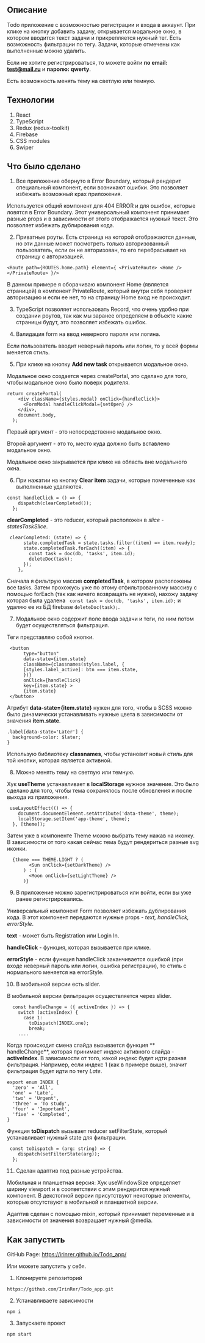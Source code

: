 ## Описание 

Todo приложение с возможностью регистрации и входа в аккаунт. При клике на кнопку добавить задачу, открывается модальное окно, в котором вводится текст задачи и прикрепляется нужный тег. Есть возможность фильтрации по тегу. Задачи, которые отмечены как выполненные можно удалить.

Если не хотите регистрироваться, то можете войти **по email: test@mail.ru** и **паролю: qwerty**.

Есть возможность менять тему на светлую или темную.

## Технологии 
1. React
2. TypeScript
3. Redux (redux-toolkit)
4. Firebase
5. CSS modules
7. Swiper

## Что было сделано 

1. Все приложение обернуто в Error Boundary, который рендерит специальный компонент, если возникают ошибки. Это позволяет избежать возможный крах приложения.

Используется общий компонент для 404 ERROR и для ошибок, которые ловятся в Error Boundary. Этот универсальный компонент принимает разные props и в зависимости от этого отображается нужный текст. Это позволяет избежать дублирования кода.

2. Приватные роуты.
Есть страница на которой отображаются данные, но эти данные может посмотреть только авторизованный пользователь, если он не авторизован, то его перебрасывает на страницу с авторизацией.

``<Route path={ROUTES.home.path} element={ <PrivateRoute> <Home /> </PrivateRoute> }/>``

В данном примере я оборачиваю компонент Home (является страницей) в компонент PrivateRoute, который внутри себя проверяет авторизацию и если ее нет, то на страницу Home вход не происходит.

3. TypeScript позволяет использовать Record, что очень удобно при создании роутов, так как мы заранее определяем в объекте какие страницы будут, это позволяет избежать ошибок.

4. Валидация form на ввод неверного пароля или логина.

Если пользователь вводит неверный пароль или логин, то у всей формы меняется стиль. 

5. При клике на кнопку **Add new task** открывается модальное окно. 

Модальное окно создается через createPortal, это сделано для того, чтобы модальное окно было поверх родителя.

```
return createPortal(
    <div className={styles.modal} onClick={handleClick}>
      <FormModal handleClickModal={setOpen} />
    </div>,
    document.body,
  );
```

Первый аргумент - это непосредственно модальное окно.

Второй аргумент - это то, место куда должно быть вставлено модальное окно.

Модальное окно закрывается при клике на область вне модального окна.

6. При нажатии на кнопку **Clear item** задачи, которые помеченные как выполненные удаляются. 

``` 
const handleClick = () => {
    dispatch(clearCompleted());
  };
``` 

**clearCompleted** - это reducer, который расположен в *slice - statesTaskSlice*. 

```
 clearCompleted: (state) => {
      state.completedTask = state.tasks.filter((item) => item.ready);
      state.completedTask.forEach((item) => {
        const task = doc(db, 'tasks', item.id);
        deleteDoc(task);
      });
    },
```

Сначала я фильтрую массив **completedTask**, в котором расположены все tasks. Затем прохожусь уже по этому отфильтрованному массиву с помощью forEach (так как ничего возвращать не нужно), нахожу задачу которая была удалена ``  const task = doc(db, 'tasks', item.id); `` и удаляю ее из БД firebase ``deleteDoc(task);``.

7. Модальное окно содержит поле ввода задачи и теги, по ним потом будет осуществляться фильтрация. 

Теги представляю собой кнопки. 

``` 
 <button
      type="button"
      data-state={item.state}
      className={classnames(styles.label, {
      [styles.label_active]: btn === item.state,
      })}
      onClick={handleClick}
      key={item.state} >
      {item.state}
 </button>
```

Атрибут **data-state={item.state}** нужен для того, чтобы в SCSS можно было динамически устанавливать нужные цвета в зависимости от значения **item.state**. 

```
.label[data-state='Later'] {
  background-color: $later;
}
```
Использую библиотеку **classnames**, чтобы установит новый стиль для той кнопки, которая является активной.

8. Можно менять тему на светлую или темную. 

Хук **useTheme** устанавливает в **localStorage** нужное значение. Это было сделано для того, чтобы тема сохранялось после обновления и после выхода из приложения. 

``` 
 useLayoutEffect(() => {
    document.documentElement.setAttribute('data-theme', theme);
    localStorage.setItem('app-theme', theme);
  }, [theme]);
```

Затем уже в компоненте Theme можно выбрать тему нажав на иконку. В зависимости от того какая сейчас тема будут рендериться разные svg иконки. 

```
  {theme === THEME.LIGHT ? (
        <Sun onClick={setDarkTheme} />
      ) : (
        <Moon onClick={setLightTheme} />
      )}
```

9. В приложение можно зарегистрироваться или войти, если вы уже ранее регистрировались. 

Универсальный компонент Form позволяет избежать дублирования кода. В этот компонент передаются нужные props - *text, handleClick, errorStyle*. 

**text** - может быть Registration или Login In. 

**handleClick** - функция, которая вызывается при клике. 

**errorStyle** - если функция handleClick заканчивается ошибкой (при входе неверный пароль или логин, ошибка регистрации), то стиль с нормального меняется на errorStyle. 

10. В мобильной версии есть slider. 

В мобильной версии фильтрация осуществляется через slider. 

```
  const handleChange = ({ activeIndex }) => {
    switch (activeIndex) {
      case 1:
        toDispatch(INDEX.one);
        break;
    ....
```

Когда происходит смена слайда вызывается функция ** handleChange**, которая принимает индекс активного слайда - **activeIndex**. В зависимости от того, какой индекс будет идти разная фильтрация. Например, если индекс 1 (как в примере выше), значит фильтрация будет идти по тегу *Late*.

```
export enum INDEX {
  'zero' = 'All',
  'one' = 'Late',
  'two' = 'Urgent',
  'three' = 'To study',
  'four' = 'Important',
  'five' = 'Completed',
}
```
Функция **toDispatch** вызывает reducer setFilterState, который устанавливает нужный state для фильтрации.

```
 const toDispatch = (arg: string) => {
    dispatch(setFilterState(arg));
  };
```

11. Сделан адаптив под разные устройства.

Мобильная и планшетная версия: Хук useWindowSize определяет ширину viewport и в соответствии с этим рендерится нужный компонент. В декстопной версии присутствуют некоторые элементы, которые отсутствуют в мобильной и планшетной версии.

Адаптив сделан с помощью mixin, который принимает переменные и в зависимости от значения возвращает нужный @media.

## Как запустить 

GitHub Page: https://irinrer.github.io/Todo_app/

Или можете запустить у себя. 

1. Клонируете репозиторий

`` https://github.com/IrinRer/Todo_app.git ``

2. Устанавливаете зависимости

``npm i``

3. Запускаете проект

``npm start``
